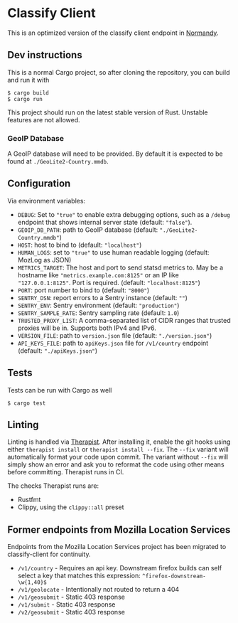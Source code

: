 # Classify Client

This is an optimized version of the classify client endpoint in [Normandy](https://github.com/mozilla/normandy).

## Dev instructions

This is a normal Cargo project, so after cloning the repository, you can build and run it with

```shell
$ cargo build
$ cargo run
```

This project should run on the latest stable version of Rust. Unstable features are not allowed.

### GeoIP Database

A GeoIP database will need to be provided. By default it is expected to be
found at `./GeoLite2-Country.mmdb`.

## Configuration

Via environment variables:

- `DEBUG`: Set to `"true"` to enable extra debugging options, such as a `/debug`
    endpoint that shows internal server state (default: `"false"`).
- `GEOIP_DB_PATH`: path to GeoIP database (default: `"./GeoLite2-Country.mmdb"`)
- `HOST`: host to bind to (default: `"localhost"`)
- `HUMAN_LOGS`: set to `"true"` to use human readable logging (default: MozLog as JSON)
- `METRICS_TARGET`: The host and port to send statsd metrics to. May be a
    hostname like `"metrics.example.com:8125"` or an IP like
    `"127.0.0.1:8125"`. Port is required. (default: `"localhost:8125"`)
- `PORT`: port number to bind to (default: `"8000"`)
- `SENTRY_DSN`: report errors to a Sentry instance (default: `""`)
- `SENTRY_ENV`: Sentry environment (default: `"production"`)
- `SENTRY_SAMPLE_RATE`: Sentry sampling rate (default: `1.0`)
- `TRUSTED_PROXY_LIST`: A comma-separated list of CIDR ranges that trusted
    proxies will be in. Supports both IPv4 and IPv6.
- `VERSION_FILE`: path to `version.json` file (default: `"./version.json"`)
- `API_KEYS_FILE`: path to `apiKeys.json` file for `/v1/country` endpoint (default: `"./apiKeys.json"`)

## Tests

Tests can be run with Cargo as well

```shell
$ cargo test
```

## Linting

Linting is handled via
[Therapist](https://therapist.readthedocs.io/en/latest/). After installing it,
enable the git hooks using either `therapist install` or `therapist install
--fix`. The `--fix` variant will automatically format your code upon commit.
The variant without `--fix` will simply show an error and ask you to reformat
the code using other means before committing.  Therapist runs in CI.

The checks Therapist runs are:

* Rustfmt
* Clippy, using the `clippy::all` preset

## Former endpoints from Mozilla Location Services
Endpoints from the Mozilla Location Services project has been migrated to classify-client for continuity.
 - `/v1/country` - Requires an api key. Downstream firefox builds can self select a key that matches this expression: `^firefox-downstream-\w{1,40}$`
 - `/v1/geolocate` - Intentionally not routed to return a 404
 - `/v1/geosubmit` - Static 403 response
 - `/v1/submit` - Static 403 response
 - `/v2/geosubmit` - Static 403 response
